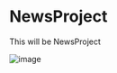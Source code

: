 # NewsProject
 This will be NewsProject

![image](https://user-images.githubusercontent.com/70209229/134777178-2b6ec06e-50aa-4804-8781-8191c822a3f3.png)
